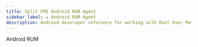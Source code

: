 ```yaml
---
title: Split FME Android RUM Agent
sidebar_label: ★ Android RUM Agent
description: Android developer reference for working with Real User Metrics (RUM)
---
```

Android RUM